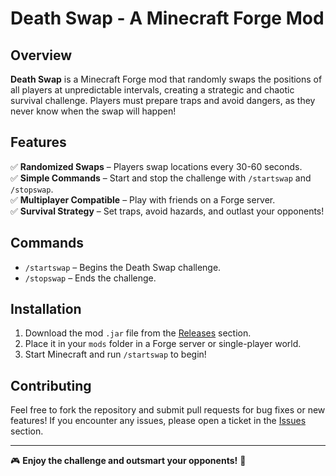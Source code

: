 # Death Swap - A Minecraft Forge Mod

## Overview
**Death Swap** is a Minecraft Forge mod that randomly swaps the positions of all players at unpredictable intervals, creating a strategic and chaotic survival challenge. Players must prepare traps and avoid dangers, as they never know when the swap will happen!

## Features
✅ **Randomized Swaps** – Players swap locations every 30-60 seconds.  
✅ **Simple Commands** – Start and stop the challenge with `/startswap` and `/stopswap`.  
✅ **Multiplayer Compatible** – Play with friends on a Forge server.  
✅ **Survival Strategy** – Set traps, avoid hazards, and outlast your opponents!  

## Commands
- `/startswap` – Begins the Death Swap challenge.
- `/stopswap` – Ends the challenge.

## Installation
1. Download the mod `.jar` file from the [Releases](https://github.com/AlwaysTraid/DeathSwap/releases) section.
2. Place it in your `mods` folder in a Forge server or single-player world.
3. Start Minecraft and run `/startswap` to begin!

## Contributing
Feel free to fork the repository and submit pull requests for bug fixes or new features! If you encounter any issues, please open a ticket in the [Issues](https://github.com/AlwaysTraid/DeathSwap/issues) section.

---

🎮 **Enjoy the challenge and outsmart your opponents!** 🚀

